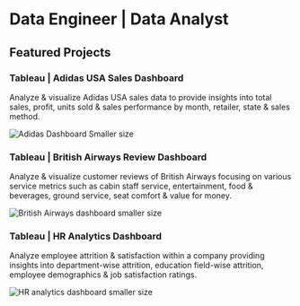 # Data Engineer | Data Analyst
## Featured Projects
### Tableau | Adidas USA Sales Dashboard
Analyze & visualize Adidas USA sales data to provide insights into total sales, profit, units sold & sales performance by month, retailer, state & sales method.






![Adidas Dashboard Smaller size](https://github.com/user-attachments/assets/8d56f3e6-2f2e-42e4-8d29-2ea7b36ccd2e)



### Tableau | British Airways Review Dashboard
Analyze & visualize customer reviews of British Airways focusing on various service metrics such as cabin staff service, entertainment, food & beverages, ground service, seat comfort & value for money.






![British Airways dashboard smaller size](https://github.com/user-attachments/assets/357aa9e3-e888-44b5-b8c5-3f954686a686)




### Tableau | HR Analytics Dashboard
Analyze employee attrition & satisfaction within a company providing insights into department-wise attrition, education field-wise attrition, employee demographics & job satisfaction ratings.






![HR analytics dashboard smaller size](https://github.com/user-attachments/assets/b6fe4f0d-fc2f-4fe7-830c-8d6498911c58)
